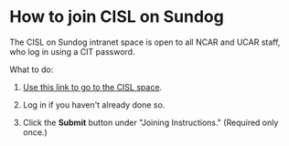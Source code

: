 # How to join CISL on Sundog

The CISL on Sundog intranet space is open to all NCAR and UCAR staff,
who log in using a CIT password.

What to do:

1.  [Use this link to go to the CISL
    space](https://sundog.ucar.edu/Interact/Pages/Section/Default.aspx?Section=3927).

2.  Log in if you haven't already done so.

3.  Click the **Submit** button under "Joining Instructions." (Required
    only once.)
